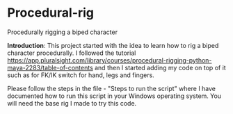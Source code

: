 # Procedural-rig
Procedurally rigging a biped character

**Introduction**:
This project started with the idea to learn how to rig a biped character procedurally. I followed the tutorial https://app.pluralsight.com/library/courses/procedural-rigging-python-maya-2283/table-of-contents and then I started adding my code on top of it such as for FK/IK switch for hand, legs and fingers. 

Please follow the steps in the file - "Steps to run the script" where I have documented how to run this script in your Windows operating system.
You will need the base rig I made to try this code.
